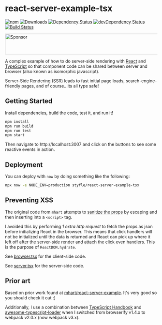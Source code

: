 # react-server-example-tsx

[![npm](https://img.shields.io/npm/v/react-server-example-tsx.svg?maxAge=2592000)](https://www.npmjs.com/package/react-server-example-tsx)
[![Downloads](https://img.shields.io/npm/dt/react-server-example-tsx.svg)](https://www.npmjs.com/package/react-server-example-tsx)
[![Dependency Status](https://david-dm.org/styfle/react-server-example-tsx.svg)](https://david-dm.org/styfle/react-server-example-tsx)
[![devDependency Status](https://david-dm.org/styfle/react-server-example-tsx/dev-status.svg)](https://david-dm.org/styfle/react-server-example-tsx#info=devDependencies)
[![Build Status](https://travis-ci.org/styfle/react-server-example-tsx.svg?branch=master)](https://travis-ci.org/styfle/react-server-example-tsx)

<a target='_blank' rel='nofollow' href='https://app.codesponsor.io/link/fnqaM5soqgNJruSNFm8pdqUw/styfle/react-server-example-tsx'>
  <img alt='Sponsor' width='888' height='68' src='https://app.codesponsor.io/embed/fnqaM5soqgNJruSNFm8pdqUw/styfle/react-server-example-tsx.svg' />
</a>

A complex example of how to do server-side rendering with
[React](http://facebook.github.io/react/) and [TypeScript](https://www.typescriptlang.org/) so that component code can be shared between server and browser (also known as isomorphic javascript).

Server-Side Rendering (SSR) leads to fast initial page loads, search-engine-friendly pages, and of course...its all type safe!


## Getting Started

Install dependencies, build the code, test it, and run it!

```sh
npm install
npm run build
npm run test
npm start
```

Then navigate to http://localhost:3007 and click on the buttons to see some reactive events in action.

## Deployment

You can deploy with `now` by doing something like the following:

```sh
npx now -e NODE_ENV=production styfle/react-server-example-tsx
```

## Preventing XSS

The original code from `mhart` attempts to [sanitize the props](https://github.com/mhart/react-server-example/blob/feada6183fe2fbb1a746492e157febe49eeafdcd/server.js#L106) by escaping and then inserting into a `<script>` tag.

I avoided this by performing *1 extra http request* to fetch the props as json before initializing React in the browser. This means that click handlers will not be initialized until the data is returned and React can pick up where it left off after the server-side render and attach the click even handlers. This is the purpose of `ReactDOM.hydrate`.

See [browser.tsx](https://github.com/styfle/react-server-example-tsx/blob/master/src/browser.tsx) for the client-side code.

See [server.tsx](https://github.com/styfle/react-server-example-tsx/blob/master/src/server.tsx) for the server-side code.


## Prior art

Based on prior work found at [mhart/react-server-example](https://github.com/mhart/react-server-example). It's very good so you should check it out :)

Additionally, I use a combination between [TypeScript Handbook](https://www.typescriptlang.org/docs/handbook/react-&-webpack.html#create-a-webpack-configuration-file) and [awesome-typescript-loader](https://github.com/s-panferov/awesome-typescript-loader#configuration) when I switched from browserify v1.4.x to webpack v2.0.x (now webpack v3.x).
